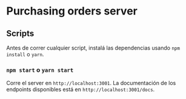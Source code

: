 # Purchasing orders server

## Scripts

Antes de correr cualquier script, instalá las dependencias usando `npm install` o `yarn`.

### `npm start` o `yarn start`

Corre el server en `http://localhost:3001`. La documentación de los endpoints disponibles está en `http://localhost:3001/docs`.
